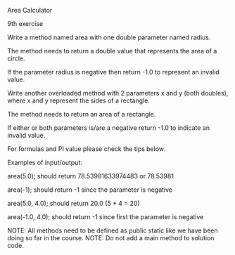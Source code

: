 Area Calculator

9th exercise

Write a method named area with one double parameter named radius.

The method needs to return a double value that represents the area of a circle.

If the parameter radius is negative then return -1.0 to represent an invalid value.

Write another overloaded method with 2 parameters x and y (both doubles), where x and y represent the sides of a rectangle.

The method needs to return an area of a rectangle.

If either or both parameters is/are a negative return -1.0 to indicate an invalid value.

For formulas and PI value please check the tips below.

Examples of input/output:

area(5.0); should return 78.53981633974483 or 78.53981

area(-1);  should return -1 since the parameter is negative

area(5.0, 4.0); should return 20.0 (5 * 4 = 20)

area(-1.0, 4.0);  should return -1 since first the parameter is negative



NOTE: All methods need to be defined as public static ​like we have been doing so far in the course.
NOTE: Do not add a  main method to solution code.

